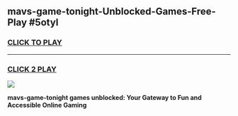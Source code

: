 
## mavs-game-tonight-Unblocked-Games-Free-Play #5otyl
<h3>
<a href="https://us.freeplayer.one?title=mavs-game-tonight&ref=9M">CLICK TO PLAY</a></h3>
<hr>

<h3>
<a href="https://us.freeplayer.one?title=mavs-game-tonight&ref=9M">CLICK 2 PLAY</a>
  
</h3>

<a href="https://us.freeplayer.one?title=mavs-game-tonight&ref=9M"><img src="https://clearcache.store/games.png"></a>


**mavs-game-tonight games unblocked: Your Gateway to Fun and Accessible Online Gaming**
